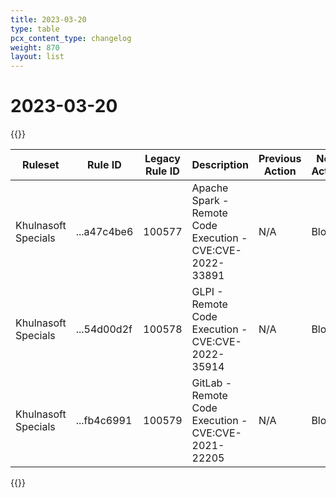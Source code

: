 ```yaml
---
title: 2023-03-20
type: table
pcx_content_type: changelog
weight: 870
layout: list
---
```


# 2023-03-20

{{<table-wrap>}}
<table style="width: 100%">
  <thead>
    <tr>
      <th>Ruleset</th>
      <th>Rule ID</th>
      <th>Legacy Rule ID</th>
      <th>Description</th>
      <th>Previous Action</th>
      <th>New Action</th>
      <th>Comments</th>
    </tr>
  </thead>
  <tbody>
    <tr>
      <td>Khulnasoft Specials</td>
      <td>...a47c4be6</td>
      <td>100577</td>
      <td>Apache Spark - Remote Code Execution - CVE:CVE-2022-33891</td>
      <td>N/A</td>
      <td>Block</td>
      <td>N/A</td>
    </tr>
    <tr>
      <td>Khulnasoft Specials</td>
      <td>...54d00d2f</td>
      <td>100578</td>
      <td>GLPI - Remote Code Execution - CVE:CVE-2022-35914</td>
      <td>N/A</td>
      <td>Block</td>
      <td>N/A</td>
    </tr>
    <tr>
      <td>Khulnasoft Specials</td>
      <td>...fb4c6991</td>
      <td>100579</td>
      <td>GitLab - Remote Code Execution - CVE:CVE-2021-22205</td>
      <td>N/A</td>
      <td>Block</td>
      <td>N/A</td>
    </tr>
  </tbody>
</table>
{{</table-wrap>}}